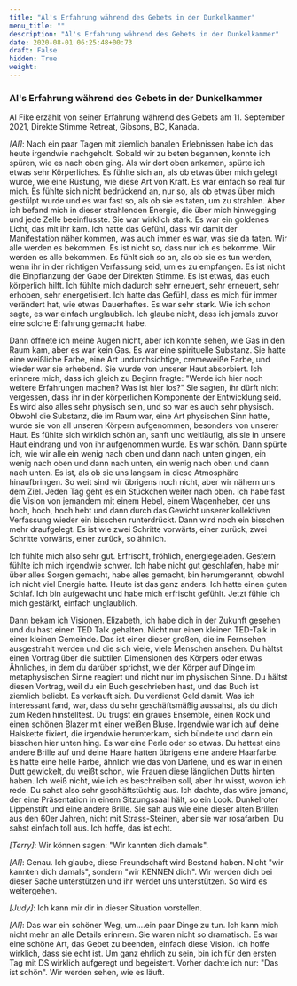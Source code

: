 ```yaml
---
title: "Al's Erfahrung während des Gebets in der Dunkelkammer"
menu_title: ""
description: "Al's Erfahrung während des Gebets in der Dunkelkammer"
date: 2020-08-01 06:25:48+00:73
draft: False
hidden: True
weight:
---
```

### Al's Erfahrung während des Gebets in der Dunkelkammer

Al Fike erzählt von seiner Erfahrung während des Gebets am 11. September 2021, Direkte Stimme Retreat, Gibsons, BC, Kanada.

*[Al]*: Nach ein paar Tagen mit ziemlich banalen Erlebnissen habe ich das heute irgendwie nachgeholt. Sobald wir zu beten begannen, konnte ich spüren, wie es nach oben ging. Als wir dort oben ankamen, spürte ich etwas sehr Körperliches. Es fühlte sich an, als ob etwas über mich gelegt wurde, wie eine Rüstung, wie diese Art von Kraft. Es war einfach so real für mich. Es fühlte sich nicht bedrückend an, nur so, als ob etwas über mich gestülpt wurde und es war fast so, als ob sie es taten, um zu strahlen. Aber ich befand mich in dieser strahlenden Energie, die über mich hinwegging und jede Zelle beeinflusste. Sie war wirklich stark. Es war ein goldenes Licht, das mit ihr kam. Ich hatte das Gefühl, dass wir damit der Manifestation näher kommen, was auch immer es war, was sie da taten. Wir alle werden es bekommen. Es ist nicht so, dass nur ich es bekomme. Wir werden es alle bekommen. Es fühlt sich so an, als ob sie es tun werden, wenn ihr in der richtigen Verfassung seid, um es zu empfangen. Es ist nicht die Einpflanzung der Gabe der Direkten Stimme. Es ist etwas, das euch körperlich hilft. Ich fühlte mich dadurch sehr erneuert, sehr erneuert, sehr erhoben, sehr energetisiert. Ich hatte das Gefühl, dass es mich für immer verändert hat, wie etwas Dauerhaftes. Es war sehr stark. Wie ich schon sagte, es war einfach unglaublich. Ich glaube nicht, dass ich jemals zuvor eine solche Erfahrung gemacht habe.

Dann öffnete ich meine Augen nicht, aber ich konnte sehen, wie Gas in den Raum kam, aber es war kein Gas. Es war eine spirituelle Substanz. Sie hatte eine weißliche Farbe, eine Art undurchsichtige, cremeweiße Farbe, und wieder war sie erhebend. Sie wurde von unserer Haut absorbiert. Ich erinnere mich, dass ich gleich zu Beginn fragte: "Werde ich hier noch weitere Erfahrungen machen? Was ist hier los?" Sie sagten, ihr dürft nicht vergessen, dass ihr in der körperlichen Komponente der Entwicklung seid. Es wird also alles sehr physisch sein, und so war es auch sehr physisch. Obwohl die Substanz, die im Raum war, eine Art physischen Sinn hatte, wurde sie von all unseren Körpern aufgenommen, besonders von unserer Haut.  Es fühlte sich wirklich schön an, sanft und weitläufig, als sie in unsere Haut eindrang und von ihr aufgenommen wurde. Es war schön. Dann spürte ich, wie wir alle ein wenig nach oben und dann nach unten gingen, ein wenig nach oben und dann nach unten, ein wenig nach oben und dann nach unten. Es ist, als ob sie uns langsam in diese Atmosphäre hinaufbringen. So weit sind wir übrigens noch nicht, aber wir nähern uns dem Ziel. Jeden Tag geht es ein Stückchen weiter nach oben. Ich habe fast die Vision von jemandem mit einem Hebel, einem Wagenheber, der uns hoch, hoch, hoch hebt und dann durch das Gewicht unserer kollektiven Verfassung wieder ein bisschen runterdrückt. Dann wird noch ein bisschen mehr draufgelegt. Es ist wie zwei Schritte vorwärts, einer zurück, zwei Schritte vorwärts, einer zurück, so ähnlich.

Ich fühlte mich also sehr gut. Erfrischt, fröhlich, energiegeladen. Gestern fühlte ich mich irgendwie schwer. Ich habe nicht gut geschlafen, habe mir über alles Sorgen gemacht, habe alles gemacht, bin herumgerannt, obwohl ich nicht viel Energie hatte. Heute ist das ganz anders. Ich hatte einen guten Schlaf. Ich bin aufgewacht und habe mich erfrischt gefühlt. Jetzt fühle ich mich gestärkt, einfach unglaublich.

Dann bekam ich Visionen. Elizabeth, ich habe dich in der Zukunft gesehen und du hast einen TED Talk gehalten. Nicht nur einen kleinen TED-Talk in einer kleinen Gemeinde. Das ist einer dieser großen, die im Fernsehen ausgestrahlt werden und die sich viele, viele Menschen ansehen. Du hältst einen Vortrag über die subtilen Dimensionen des Körpers oder etwas Ähnliches, in dem du darüber sprichst, wie der Körper auf Dinge im metaphysischen Sinne reagiert und nicht nur im physischen Sinne. Du hältst diesen Vortrag, weil du ein Buch geschrieben hast, und das Buch ist ziemlich beliebt. Es verkauft sich. Du verdienst Geld damit. Was ich interessant fand, war, dass du sehr geschäftsmäßig aussahst, als du dich zum Reden hinstelltest. Du trugst ein graues Ensemble, einen Rock und einen schönen Blazer mit einer weißen Bluse. Irgendwie war ich auf deine Halskette fixiert, die irgendwie herunterkam, sich bündelte und dann ein bisschen hier unten hing. Es war eine Perle oder so etwas. Du hattest eine andere Brille auf und deine Haare hatten übrigens eine andere Haarfarbe. Es hatte eine helle Farbe, ähnlich wie das von Darlene, und es war in einen Dutt gewickelt, du weißt schon, wie Frauen diese länglichen Dutts hinten haben. Ich weiß nicht, wie ich es beschreiben soll, aber ihr wisst, wovon ich rede. Du sahst also sehr geschäftstüchtig aus. Ich dachte, das wäre jemand, der eine Präsentation in einem Sitzungssaal hält, so ein Look. Dunkelroter Lippenstift und eine andere Brille. Sie sah aus wie eine dieser alten Brillen aus den 60er Jahren, nicht mit Strass-Steinen, aber sie war rosafarben. Du sahst einfach toll aus. Ich hoffe, das ist echt.

*[Terry]*: Wir können sagen: "Wir kannten dich damals".

*[Al]*: Genau. Ich glaube, diese Freundschaft wird Bestand haben. Nicht "wir kannten dich damals", sondern "wir KENNEN dich". Wir werden dich bei dieser Sache unterstützen und ihr werdet uns unterstützen. So wird es weitergehen.

*[Judy]*: Ich kann mir dir in dieser Situation vorstellen.

*[Al]*: Das war ein schöner Weg, um....ein paar Dinge zu tun. Ich kann mich nicht mehr an alle Details erinnern. Sie waren nicht so dramatisch. Es war eine schöne Art, das Gebet zu beenden, einfach diese Vision. Ich hoffe wirklich, dass sie echt ist. Um ganz ehrlich zu sein, bin ich für den ersten Tag mit DS wirklich aufgeregt und begeistert. Vorher dachte ich nur: "Das ist schön". Wir werden sehen, wie es läuft.
